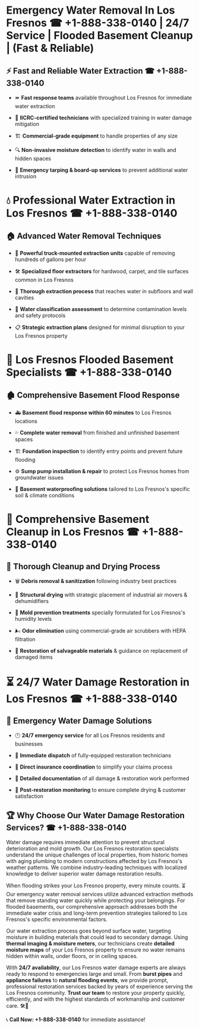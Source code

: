 # Emergency Water Removal In Los Fresnos ☎ +1-888-338-0140 | 24/7 Service | Flooded Basement Cleanup | (Fast & Reliable)  

## ⚡ Fast and Reliable Water Extraction ☎ +1-888-338-0140  
- ⏩ **Fast response teams** available throughout Los Fresnos for immediate water extraction  
- 🏅 **IICRC-certified technicians** with specialized training in water damage mitigation  
- 🏗️ **Commercial-grade equipment** to handle properties of any size  
- 🔍 **Non-invasive moisture detection** to identify water in walls and hidden spaces  
- 🛑 **Emergency tarping & board-up services** to prevent additional water intrusion  

# 💧 Professional Water Extraction in Los Fresnos ☎ +1-888-338-0140  

## 🏠 Advanced Water Removal Techniques  
- 🚛 **Powerful truck-mounted extraction units** capable of removing hundreds of gallons per hour  
- 🛠️ **Specialized floor extractors** for hardwood, carpet, and tile surfaces common in Los Fresnos  
- 📏 **Thorough extraction process** that reaches water in subfloors and wall cavities  
- 🧪 **Water classification assessment** to determine contamination levels and safety protocols  
- 📋 **Strategic extraction plans** designed for minimal disruption to your Los Fresnos property  

# 🌊 Los Fresnos Flooded Basement Specialists ☎ +1-888-338-0140  

## 🏚️ Comprehensive Basement Flood Response  
- 🚑 **Basement flood response within 60 minutes** to Los Fresnos locations  
- 💦 **Complete water removal** from finished and unfinished basement spaces  
- 🏗️ **Foundation inspection** to identify entry points and prevent future flooding  
- ⚙️ **Sump pump installation & repair** to protect Los Fresnos homes from groundwater issues  
- 🌱 **Basement waterproofing solutions** tailored to Los Fresnos's specific soil & climate conditions  

# 🧹 Comprehensive Basement Cleanup in Los Fresnos ☎ +1-888-338-0140  

## 🔄 Thorough Cleanup and Drying Process  
- 🗑️ **Debris removal & sanitization** following industry best practices  
- 💨 **Structural drying** with strategic placement of industrial air movers & dehumidifiers  
- 🦠 **Mold prevention treatments** specially formulated for Los Fresnos's humidity levels  
- 🌬️ **Odor elimination** using commercial-grade air scrubbers with HEPA filtration  
- 🔧 **Restoration of salvageable materials** & guidance on replacement of damaged items  

# ⏳ 24/7 Water Damage Restoration in Los Fresnos ☎ +1-888-338-0140  

## 🚀 Emergency Water Damage Solutions  
- 🕛 **24/7 emergency service** for all Los Fresnos residents and businesses  
- 🚒 **Immediate dispatch** of fully-equipped restoration technicians  
- 🏦 **Direct insurance coordination** to simplify your claims process  
- 📜 **Detailed documentation** of all damage & restoration work performed  
- 🔎 **Post-restoration monitoring** to ensure complete drying & customer satisfaction  

## 🏆 Why Choose Our Water Damage Restoration Services? ☎ +1-888-338-0140  
Water damage requires immediate attention to prevent structural deterioration and mold growth. Our Los Fresnos restoration specialists understand the unique challenges of local properties, from historic homes with aging plumbing to modern constructions affected by Los Fresnos's weather patterns. We combine industry-leading techniques with localized knowledge to deliver superior water damage restoration results.  

When flooding strikes your Los Fresnos property, every minute counts. ⏳ Our emergency water removal services utilize advanced extraction methods that remove standing water quickly while protecting your belongings. For flooded basements, our comprehensive approach addresses both the immediate water crisis and long-term prevention strategies tailored to Los Fresnos's specific environmental factors.  

Our water extraction process goes beyond surface water, targeting moisture in building materials that could lead to secondary damage. Using **thermal imaging & moisture meters**, our technicians create **detailed moisture maps** of your Los Fresnos property to ensure no water remains hidden within walls, under floors, or in ceiling spaces.  

With **24/7 availability**, our Los Fresnos water damage experts are always ready to respond to emergencies large and small. From **burst pipes** and **appliance failures** to **natural flooding events**, we provide prompt, professional restoration services backed by years of experience serving the Los Fresnos community. **Trust our team** to restore your property quickly, efficiently, and with the highest standards of workmanship and customer care. 🛠️💪  

📞 **Call Now: +1-888-338-0140** for immediate assistance!